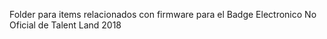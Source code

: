 Folder para items relacionados con firmware para el Badge Electronico No Oficial de Talent Land 2018